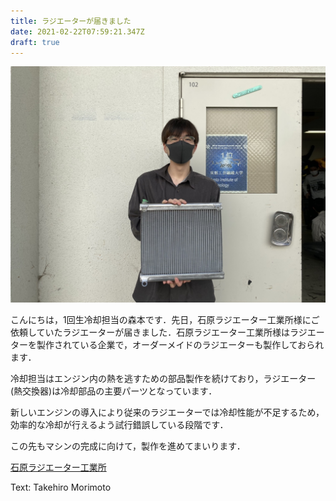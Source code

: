 ```yaml
---
title: ラジエーターが届きました
date: 2021-02-22T07:59:21.347Z
draft: true
---
```

![](s__1589389.jpg)

こんにちは，1回生冷却担当の森本です．先日，石原ラジエーター工業所様にご依頼していたラジエーターが届きました．石原ラジエーター工業所様はラジエーターを製作されている企業で，オーダーメイドのラジエーターも製作しておられます．

冷却担当はエンジン内の熱を逃すための部品製作を続けており，ラジエーター(熱交換器)は冷却部品の主要パーツとなっています．

新しいエンジンの導入により従来のラジエーターでは冷却性能が不足するため，効率的な冷却が行えるよう試行錯誤している段階です．

この先もマシンの完成に向けて，製作を進めてまいります．

[石原ラジエーター工業所](http://www.ishihara-radiator.com)

Text: Takehiro Morimoto